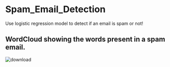 # Spam_Email_Detection
Use logistic regression model to detect if an email is spam or not!

## WordCloud showing the words present in a spam email.
![download](https://user-images.githubusercontent.com/65129467/115942442-266ea080-a4cc-11eb-8c55-554abbca2099.png)

